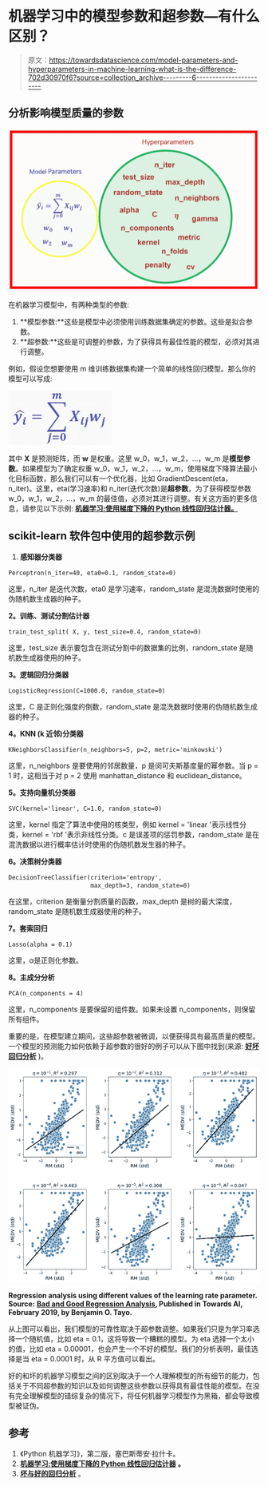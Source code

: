 # 机器学习中的模型参数和超参数—有什么区别？

> 原文：<https://towardsdatascience.com/model-parameters-and-hyperparameters-in-machine-learning-what-is-the-difference-702d30970f6?source=collection_archive---------6----------------------->

## 分析影响模型质量的参数

![](img/5a5cfaa7dafbdcf79ddc05399189e376.png)

在机器学习模型中，有两种类型的参数:

1.  **模型参数:**这些是模型中必须使用训练数据集确定的参数。这些是拟合参数。
2.  **超参数:**这些是可调整的参数，为了获得具有最佳性能的模型，必须对其进行调整。

例如，假设您想要使用 m 维训练数据集构建一个简单的线性回归模型。那么你的模型可以写成:

![](img/363f760718aa4a163128879b17d948c4.png)

其中 **X** 是预测矩阵，而 **w** 是权重。这里 w_0，w_1，w_2，…，w_m 是**模型参数**。如果模型为了确定权重 w_0，w_1，w_2，…，w_m，使用梯度下降算法最小化目标函数，那么我们可以有一个优化器，比如 GradientDescent(eta，n_iter)。这里，eta(学习速率)和 n_iter(迭代次数)是**超参数**，为了获得模型参数 w_0，w_1，w_2，…，w_m 的最佳值，必须对其进行调整。有关这方面的更多信息，请参见以下示例: [**机器学习:使用梯度下降的 Python 线性回归估计器。**](https://medium.com/towards-artificial-intelligence/machine-leaning-python-linear-regression-estimator-using-gradient-descent-b0b2c496e463)

## scikit-learn 软件包中使用的超参数示例

1.  **感知器分类器**

```
Perceptron(n_iter=40, eta0=0.1, random_state=0)
```

这里，n_iter 是迭代次数，eta0 是学习速率，random_state 是混洗数据时使用的伪随机数生成器的种子。

**2。训练、测试分割估计器**

```
train_test_split( X, y, test_size=0.4, random_state=0)
```

这里，test_size 表示要包含在测试分割中的数据集的比例，random_state 是随机数生成器使用的种子。

**3。逻辑回归分类器**

```
LogisticRegression(C=1000.0, random_state=0)
```

这里，C 是正则化强度的倒数，random_state 是混洗数据时使用的伪随机数生成器的种子。

**4。KNN (k 近邻)分类器**

```
KNeighborsClassifier(n_neighbors=5, p=2, metric='minkowski')
```

这里，n_neighbors 是要使用的邻居数量，p 是闵可夫斯基度量的幂参数。当 p = 1 时，这相当于对 p = 2 使用 manhattan_distance 和 euclidean_distance。

**5。支持向量机分类器**

```
SVC(kernel='linear', C=1.0, random_state=0)
```

这里，kernel 指定了算法中使用的核类型，例如 kernel = 'linear '表示线性分类，kernel = 'rbf '表示非线性分类。c 是误差项的惩罚参数，random_state 是在混洗数据以进行概率估计时使用的伪随机数发生器的种子。

**6。决策树分类器**

```
DecisionTreeClassifier(criterion='entropy', 
                       max_depth=3, random_state=0)
```

在这里，criterion 是衡量分割质量的函数，max_depth 是树的最大深度，random_state 是随机数生成器使用的种子。

**7。套索回归**

```
Lasso(alpha = 0.1)
```

这里，α是正则化参数。

**8。主成分分析**

```
PCA(n_components = 4)
```

这里，n_components 是要保留的组件数。如果未设置 n_components，则保留所有组件。

重要的是，在模型建立期间，这些超参数被微调，以便获得具有最高质量的模型。一个模型的预测能力如何依赖于超参数的很好的例子可以从下图中找到(来源: [**好坏回归分析**](https://medium.com/towards-artificial-intelligence/bad-and-good-regression-analysis-700ca9b506ff) )。

![](img/1ffa49f4c5454850e04e5627df2380c2.png)

**Regression analysis using different values of the learning rate parameter. Source:** [**Bad and Good Regression Analysis**](https://medium.com/towards-artificial-intelligence/bad-and-good-regression-analysis-700ca9b506ff)**, Published in Towards AI, February 2019, by Benjamin O. Tayo.**

从上图可以看出，我们模型的可靠性取决于超参数调整。如果我们只是为学习率选择一个随机值，比如 eta = 0.1，这将导致一个糟糕的模型。为 eta 选择一个太小的值，比如 eta = 0.00001，也会产生一个不好的模型。我们的分析表明，最佳选择是当 eta = 0.0001 时，从 R 平方值可以看出。

好的和坏的机器学习模型之间的区别取决于一个人理解模型的所有细节的能力，包括关于不同超参数的知识以及如何调整这些参数以获得具有最佳性能的模型。在没有完全理解模型的错综复杂的情况下，将任何机器学习模型作为黑箱，都会导致模型被证伪。

## 参考

1.  《Python 机器学习》，第二版，塞巴斯蒂安·拉什卡。
2.  [**机器学习:使用梯度下降的 Python 线性回归估计器**](https://medium.com/towards-artificial-intelligence/machine-leaning-python-linear-regression-estimator-using-gradient-descent-b0b2c496e463) **。**
3.  [**坏与好的回归分析**](https://medium.com/towards-artificial-intelligence/bad-and-good-regression-analysis-700ca9b506ff) 。